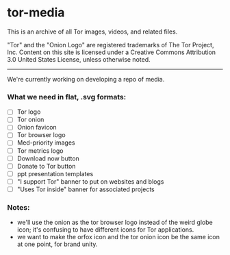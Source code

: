 # tor-media

This is an archive of all Tor images, videos, and related files.

"Tor" and the "Onion Logo" are registered trademarks of The Tor Project,
Inc. Content on this site is licensed under a Creative Commons Attribution
3.0 United States License, unless otherwise noted.

----

We're currently working on developing a repo of media. 

### What we need in flat, .svg formats: 

- [ ] Tor logo
- [ ] Tor onion 
- [ ] Onion favicon
- [ ] Tor browser logo
- [ ] Med-priority images
- [ ] Tor metrics logo 
- [ ] Download now button
- [ ] Donate to Tor button
- [ ] ppt presentation templates 
- [ ] "I support Tor" banner to put on websites and blogs
- [ ] "Uses Tor inside" banner for associated projects

### Notes: 

* we'll use the onion as the tor browser logo instead of the weird globe icon; it's confusing to have different icons for Tor applications. 
* we want to make the orfox icon and the tor onion icon be the same icon at one point, for brand unity. 